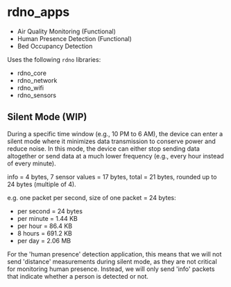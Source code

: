 # rdno_apps

- Air Quality Monitoring   (Functional)
- Human Presence Detection (Functional)
- Bed Occupancy Detection

Uses the following `rdno` libraries:

- rdno_core
- rdno_network
- rdno_wifi
- rdno_sensors

## Silent Mode (WIP)

During a specific time window (e.g., 10 PM to 6 AM), the device can enter a silent mode where it minimizes data transmission to conserve power and reduce noise. In this mode, the device can either stop sending data altogether or send data at a much lower frequency (e.g., every hour instead of every minute).

info = 4 bytes, 7 sensor values = 17 bytes, total = 21 bytes, rounded up to 24 bytes (multiple of 4).

e.g. one packet per second, size of one packet = 24 bytes:
- per second = 24 bytes
- per minute = 1.44 KB
- per hour = 86.4 KB
- 8 hours = 691.2 KB
- per day = 2.06 MB

For the 'human presence' detection application, this means that we will not send 'distance' measurements during silent mode, as they are not critical for monitoring human presence. Instead, we will only send 'info' packets that indicate whether a person is detected or not.

